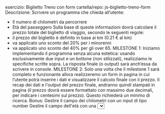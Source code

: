 esercizio: Biglietto Treno con form
cartella/repo: js-biglietto-treno-form
Descrizione:
Scrivere un programma che chieda all’utente:
- Il numero di chilometri da percorrere
- Età del passeggero
Sulla base di queste informazioni dovrà calcolare il prezzo totale del biglietto di viaggio, secondo le seguenti regole:
- il prezzo del biglietto è definito in base ai km (0.21 € al km)
- va applicato uno sconto del 20% per i minorenni
- va applicato uno sconto del 40% per gli over 65.
MILESTONE 1:
Iniziamo implementando il programma senza alcuna estetica: usando esclusivamente due input e un bottone (non stilizzati), realizziamo le specifiche scritte sopra. La risposta finale (o output) sarà anch’essa da scrivere in console.
MILESTONE 2:
Solo una volta che il milestone 1 sarà completo e funzionante allora realizzeremo un form in pagina in cui l’utente potrà inserire i dati e visualizzare il calcolo finale con il prezzo.
Il recap dei dati e l'output del prezzo finale, andranno quindi stampati in pagina (il prezzo dovrà essere formattato con massimo due decimali, per indicare i centesimi sul prezzo). Questo richiederà un minimo di ricerca.
Bonus:
Gestire il campo dei chilometri con un input di tipo number
Gestire il campo dell'età con una <select>
Aggiungere un bottone per resettare il form
Aggiungere un campo col nome del passeggero
Randomizzare, nel biglietto, un numero di carrozza casuale
Randomizzare nel biglietto, un Codice Passeggero di 5 cifre che deve iniziare con il numero 9
Nota:
Se non vi sentite particolarmente creativi, questa potrebbe essere un’implementazione da seguire per il secondo milestone. Potete scegliere di implementare una soluzione completamente diversa oppure simile, ma in ogni caso cercate di farla vostra.
:avviso: ATTENZIONE:
Se utilizzate il tag <form> ,Javascript tenterà di ricaricare la pagina, cancellando tutte le vostre variabili in memoria.
Per evitare che ciò accada,  potete utilizzare un  <button type="button"> o, se vi sentite veri pro, sfruttare il preventDefault dell'evento, come visto in classe!
Buon lavoro e buon appetito.
PS eventuali ritardi nelle consegne non saranno giustificati dai ritardi di trenitalia (modificato) 